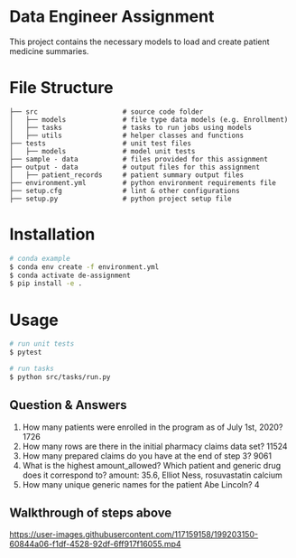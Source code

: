 # Data Engineer Assignment

This project contains the necessary models to load and create patient medicine summaries.

# File Structure

```
├── src                     # source code folder
│   ├── models              # file type data models (e.g. Enrollment)
│   ├── tasks               # tasks to run jobs using models
│   ├── utils               # helper classes and functions
├── tests                   # unit test files
│   ├── models              # model unit tests
├── sample - data           # files provided for this assignment
├── output - data           # output files for this assignment
│   ├── patient_records     # patient summary output files
├── environment.yml         # python environment requirements file
├── setup.cfg               # lint & other configurations
├── setup.py                # python project setup file
```

# Installation

```bash
# conda example
$ conda env create -f environment.yml
$ conda activate de-assignment
$ pip install -e .
```

# Usage

```bash
# run unit tests
$ pytest
```
```bash
# run tasks
$ python src/tasks/run.py
```

## Question & Answers
1. How many patients were enrolled in the program as of July 1st, 2020? 1726
2. How many rows are there in the initial pharmacy claims data set? 11524
3. How many prepared claims do you have at the end of step 3? 9061
4. What is the highest amount_allowed? Which patient and generic drug does it correspond to? amount: 35.6, Elliot Ness, rosuvastatin calcium
5. How many unique generic names for the patient Abe Lincoln? 4

## Walkthrough of steps above
https://user-images.githubusercontent.com/117159158/199203150-60844a06-f1df-4528-92df-6ff917f16055.mp4
